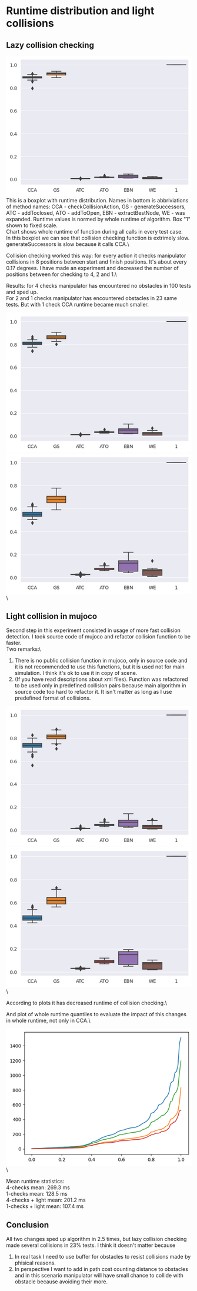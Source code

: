 # Runtime distribution and light collisions

## Lazy collision checking

![](pictures/1_8-checks.png)\
This is a boxplot with runtime distribution. Names in bottom is abbriviations of method names: CCA - checkCollisionAction, GS - generateSuccessors, ATC - addToclosed, ATO - addToOpen, EBN - extractBestNode, WE - was expanded. Runtime values is normed by whole runtime of algorithm. Box "1" shown to fixed scale.\
Chart shows whole runtime of function during all calls in every test case.\
In this boxplot we can see that collision checking function is extrimely slow. generateSuccessors is slow because it calls CCA.\

Collision checking worked this way: for every action it checks manipulator collisions in 8 positions between start and finish positions. It's about every 0.17 degrees. I have made an experiment and decreased the number of positions between for checking to 4, 2 and 1.\

Results: for 4 checks manipulator has encountered no obstacles in 100 tests and sped up.\
For 2 and 1 checks manipulator has encountered obstacles in 23 same tests. But with 1 check CCA runtime became much smaller.

![](pictures/1_4-checks.png)\
![](pictures/1_1-checks.png)\

## Light collision in mujoco

Second step in this experiment consisted in usage of more fast collision detection. I took source code of mujoco and refactor collision function to be faster.\
Two remarks:\
1. There is no public collision function in mujoco, only in source code and it is not recommended to use this functions, but it is used not for main simulation. I think it's ok to use it in copy of scene.
2. (If you have read descriptions about xml files). Function was refactored to be used only in predefined collision pairs because main algorithm in source code too hard to refactor it. It isn't matter as long as I use predefined format of collisions.

![](pictures/1_4-checks_light-collision.png)\
![](pictures/1_1-checks_light-collision.png)\

According to plots it has decreased runtime of collision checking.\

And plot of whole runtime quantiles to evaluate the impact of this changes in whole runtime, not only in CCA.\

![](pictures/1_full.png)\

Mean runtime statistics:\
4-checks mean: 269.3 ms\
1-checks mean: 128.5 ms\
4-checks + light mean: 201.2 ms\
1-checks + light mean: 107.4 ms

## Conclusion
All two changes sped up algorithm in 2.5 times, but lazy collision checking made several collisions in 23% tests. I think it doesn't matter because
1.  In real task I need to use buffer for obstacles to resist collisions made by phisical reasons.
2. In perspective I want to add in path cost counting distance to obstacles and in this scenario manipulator will have small chance to collide with obstacle because avoiding their more.
